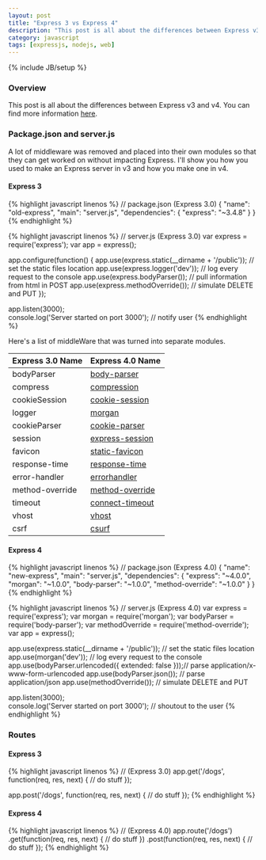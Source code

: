 ```yaml
---
layout: post
title: "Express 3 vs Express 4"
description: "This post is all about the differences between Express v3 and v4. You can find more information [here](http://expressjs.com/guide/migrating-4.html)."
category: javascript
tags: [expressjs, nodejs, web]
---
```

{% include JB/setup %}

<!-- Overview -->
<h3>Overview</h3>

This post is all about the differences between Express v3 and v4. You can find more information [here](http://expressjs.com/guide/migrating-4.html).



<!-- Package.json and server.js -->
<h3>Package.json and server.js</h3>

A lot of middleware was removed and placed into their own modules so that they can get worked on without impacting Express. I'll show you how you used to make an Express server in v3 and how you make one in v4.

<!-- Express 3-->
<h4>Express 3</h4>

<!-- Code -->
{% highlight javascript linenos %}
// package.json (Express 3.0)
{
  "name": "old-express",
  "main": "server.js",
  "dependencies": {
    "express": "~3.4.8"
  }
}
{% endhighlight %}
<!-- /Code -->

<!-- Code -->
{% highlight javascript linenos %}
// server.js (Express 3.0)
var express = require('express');
var app     = express();

app.configure(function() {
    app.use(express.static(__dirname + '/public'));   // set the static files location
    app.use(express.logger('dev'));                   // log every request to the console
    app.use(express.bodyParser());                    // pull information from html in POST
    app.use(express.methodOverride());                // simulate DELETE and PUT
});

app.listen(3000);   
console.log('Server started on port 3000');           // notify user
{% endhighlight %}
<!-- /Code -->

Here's a list of middleWare that was turned into separate modules.

| Express 3.0 Name | Express 4.0 Name                                                |
|------------------|-----------------------------------------------------------------|
| bodyParser       | [body-parser](https://github.com/expressjs/body-parser)         |
| compress         | [compression](https://github.com/expressjs/compression)         |
| cookieSession    | [cookie-session](https://github.com/expressjs/cookie-session)   |
| logger           | [morgan](https://github.com/expressjs/morgan)                   |
| cookieParser     | [cookie-parser](https://github.com/expressjs/cookie-parser)     |
| session          | [express-session](https://github.com/expressjs/session)         |
| favicon          | [static-favicon](https://github.com/expressjs/favicon)          |
| response-time    | [response-time](https://github.com/expressjs/response-time)     |
| error-handler    | [errorhandler](https://github.com/expressjs/errorhandler)       |
| method-override  | [method-override](https://github.com/expressjs/method-override) |
| timeout          | [connect-timeout](https://github.com/expressjs/timeout)         |
| vhost            | [vhost](https://github.com/expressjs/vhost)                     |
| csrf             | [csurf](https://github.com/expressjs/csurf)                     |

<!-- Express 4-->
<h4>Express 4</h4>

<!-- Code -->
{% highlight javascript linenos %}
// package.json (Express 4.0)
{
  "name": "new-express",
  "main": "server.js",
  "dependencies": {
    "express": "~4.0.0",
    "morgan": "~1.0.0",
    "body-parser": "~1.0.0",
    "method-override": "~1.0.0"
  }
}
{% endhighlight %}
<!-- /Code -->

<!-- Code -->
{% highlight javascript linenos %}
// server.js (Express 4.0)
var express        = require('express');
var morgan         = require('morgan');
var bodyParser     = require('body-parser');
var methodOverride = require('method-override');
var app            = express();

app.use(express.static(__dirname + '/public'));     // set the static files location
app.use(morgan('dev'));                             // log every request to the console
app.use(bodyParser.urlencoded({ extended: false }));// parse application/x-www-form-urlencoded
app.use(bodyParser.json());                         // parse application/json
app.use(methodOverride());                          // simulate DELETE and PUT

app.listen(3000);   
console.log('Server started on port 3000');         // shoutout to the user
{% endhighlight %}
<!-- /Code -->



<!-- Routes -->
<h3>Routes</h3>

<!-- Express 3-->
<h4>Express 3</h4>
<!-- Code -->
{% highlight javascript linenos %}
// (Express 3.0)
app.get('/dogs', function(req, res, next) {
    // do stuff
});

app.post('/dogs', function(req, res, next) {
    // do stuff 
});
{% endhighlight %}
<!-- /Code -->

<!-- Express 4-->
<h4>Express 4</h4>
<!-- Code -->
{% highlight javascript linenos %}
// (Express 4.0)
app.route('/dogs')
    .get(function(req, res, next) {
        // do stuff 
    })
    .post(function(req, res, next) {
        // do stuff 
    });
{% endhighlight %}
<!-- /Code -->

